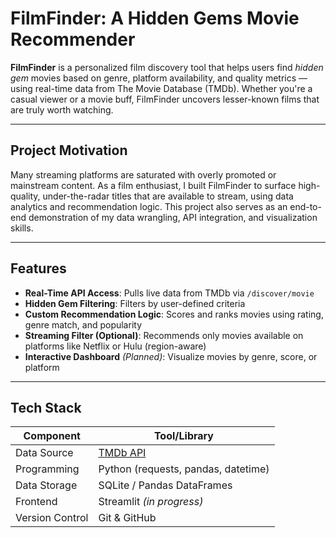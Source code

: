 # FilmFinder: A Hidden Gems Movie Recommender

**FilmFinder** is a personalized film discovery tool that helps users find *hidden gem* movies based on genre, platform availability, and quality metrics — using real-time data from The Movie Database (TMDb). Whether you're a casual viewer or a movie buff, FilmFinder uncovers lesser-known films that are truly worth watching.

---

## Project Motivation

Many streaming platforms are saturated with overly promoted or mainstream content. As a film enthusiast, I built FilmFinder to surface high-quality, under-the-radar titles that are available to stream, using data analytics and recommendation logic. This project also serves as an end-to-end demonstration of my data wrangling, API integration, and visualization skills.

---

## Features

- **Real-Time API Access**: Pulls live data from TMDb via `/discover/movie`
- **Hidden Gem Filtering**: Filters by user-defined criteria
- **Custom Recommendation Logic**: Scores and ranks movies using rating, genre match, and popularity
- **Streaming Filter (Optional)**: Recommends only movies available on platforms like Netflix or Hulu (region-aware)
- **Interactive Dashboard** *(Planned)*: Visualize movies by genre, score, or platform

---

## Tech Stack

| Component      | Tool/Library            |
|----------------|--------------------------|
| Data Source    | [TMDb API](https://developer.themoviedb.org/) |
| Programming    | Python (requests, pandas, datetime) |
| Data Storage   | SQLite / Pandas DataFrames |
| Frontend       | Streamlit *(in progress)* |
| Version Control| Git & GitHub |
